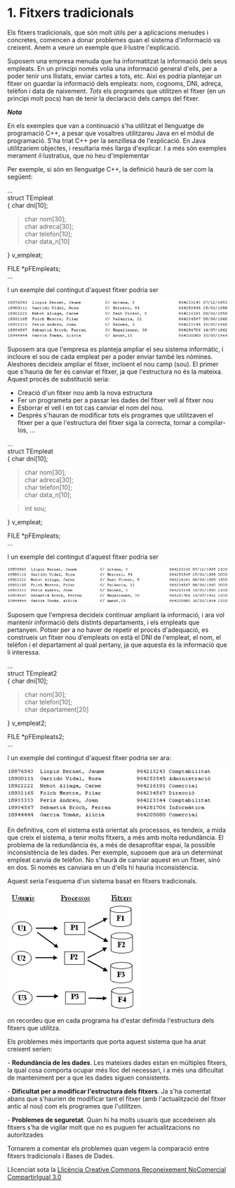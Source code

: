 # 1\. Fitxers tradicionals

Els fitxers tradicionals, que són molt útils per a aplicacions menudes i
concretes, comencen a donar problemes quan el sistema d'informació va
creixent. Anem a veure un exemple que il·lustre l'explicació.

Suposem una empresa menuda que ha informatitzat la informació dels seus
empleats. En un principi només volia una informació general d'ells, per a
poder tenir uns llistats, enviar cartes a tots, etc. Així es podria plantejar
un fitxer on guardar la informació dels empleats: nom, cognoms, DNI, adreça,
telèfon i data de naixement. _Tots_ els programes que utilitzen el fitxer (en
un principi molt pocs) han de tenir la declaració dels camps del fitxer.

**_Nota_**

En els exemples que van a continuació s'ha utilitzat el llenguatge de
programació C++, a pesar que vosaltres utilitzareu Java en el mòdul de
programació. S'ha triat C++ per la senzillesa de l'explicació. En Java
utilitzaríem objectes, i resultaria més llarga d'explicar. I a més són
exemples merament il·lustratius, que no heu d'implementar

Per exemple, si són en llenguatge C++, la definició haurà de ser com la
següent:

...  
struct TEmpleat  
{ char dni[10];  

> char nom[30];  
> char adreca[30];  
> char telefon[10];  
> char data_n[10]

} v_empleat;  
  
FILE *pFEmpleats;  
...

I un exemple del contingut d'aquest fitxer podria ser

![](T1_1_1.1.png)

Suposem ara que l'empresa es planteja ampliar el seu sistema informàtic, i
incloure el sou de cada empleat per a poder enviar també les nòmines.
Aleshores decideix ampliar el fitxer, incloent el nou camp (sou). El primer
que s'hauria de fer és canviar el fitxer, ja que l'estructura no és la
mateixa. Aquest procés de substitució seria:

  * Creació d'un fitxer nou amb la nova estructura
  * Fer un programeta per a passar les dades del fitxer vell al fitxer nou
  * Esborrar el vell i en tot cas canviar el nom del nou.
  * Després s'hauran de modificar tots els programes que utilitzaven el fitxer per a que l'estructura del fitxer siga la correcta, tornar a compilar-los, ...

...  
struct TEmpleat  
{ char dni[10];  

> char nom[30];  
> char adreca[30];  
> char telefon[10];  
> char data_n[10];

> int sou;

} v_empleat;  
  
FILE *pFEmpleats;  
...

I un exemple del contingut d'aquest fitxer podria ser

![](T1_1_2.png)

Suposem que l'empresa decideix continuar ampliant la informació, i ara vol
mantenir informació dels distints departaments, i els empleats que pertanyen.
Potser per a no haver de repetir el procés d'adequació, es construeix un
fitxer nou d'empleats on està el DNI de l'empleat, el nom, el telèfon i el
departament al qual pertany, ja que aquesta és la informació que li interessa.

...  
struct TEmpleat2  
{ char dni[10];  

> char nom[30];  
> char telefon[10];  
> char departament[20]

} v_empleat2;  
  
FILE *pFEmpleats2;  
...

I un exemple del contingut d'aquest fitxer podria ser ara:

![](T1_1_3.png)

En definitiva, com el sistema està orientat als processos, es tendeix, a mida
que creix el sistema, a tenir molts fitxers, a més amb molta redundància. El
problema de la redundància és, a més de desaprofitar espai, la possible
inconsistència de les dades. Per exemple, suposem que ara un determinat
empleat canvia de telèfon. No s'haurà de canviar aquest en un fitxer, sinó en
dos. Si només es canviara en un d'ells hi hauria inconsistència.

Aquest seria l'esquema d'un sistema basat en fitxers tradicionals.

![](T1_1_1.PNG)

on recordeu que en cada programa ha d'estar definida l'estructura dels fitxers
que utilitza.

Els problemes més importants que porta aquest sistema que ha anat creixent
serien:

\- **Redundància de les dades**. Les mateixes dades estan en múltiples
fitxers, la qual cosa comporta ocupar més lloc del necessari, i a més una
dificultat de manteniment per a que les dades siguen consistents.

\- **Dificultat per a modificar l'estructura dels fitxers**. Ja s'ha comentat
abans que s'haurien de modificar tant el fitxer (amb l'actualització del
fitxer antic al nou) com els programes que l'utilitzen.

\- **Problemes de seguretat**. Quan hi ha molts usuaris que accedeixen als
fitxers s'ha de vigilar molt que no es puguen fer actualitzacions no
autoritzades

Tornarem a comentar els problemes quan vegem la comparació entre fitxers
tradicionals i Bases de Dades.


Llicenciat sota la  [Llicència Creative Commons Reconeixement NoComercial
CompartirIgual 3.0](http://creativecommons.org/licenses/by-nc-sa/3.0/)

